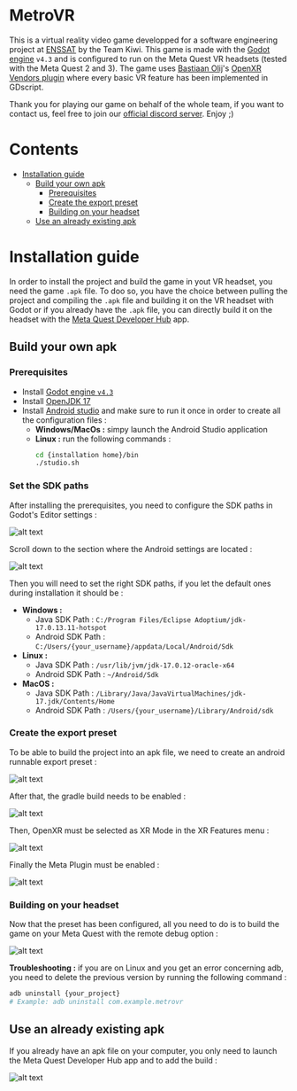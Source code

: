 # MetroVR

This is a virtual reality video game developped for a software engineering project at [ENSSAT](https://enssat.fr) by the Team Kiwi. This game is made with the [Godot engine](https://godotengine.org) ``v4.3`` and is configured to run on the Meta Quest VR headsets (tested with the Meta Quest 2 and 3). The game uses [Bastiaan Olij](https://github.com/BastiaanOlij)'s [OpenXR Vendors plugin](https://github.com/GodotVR/godot_openxr_vendors/releases) where every basic VR feature has been implemented in GDscript.  
  
Thank you for playing our game on behalf of the whole team, if you want to contact us, feel free to join our [official discord server](https://youtu.be/dQw4w9WgXcQ). Enjoy ;)  

# Contents
- [Installation guide](#installation-guide)
    - [Build your own apk](#build-your-own-apk)
        - [Prerequisites](#prerequisites)
        - [Create the export preset](#create-the-export-preset)
        - [Building on your headset](#building-on-your-headset)
    - [Use an already existing apk](#use-an-already-existing-apk)

# Installation guide

In order to install the project and build the game in yout VR headset, you need the game ``.apk`` file. To doo so, you have the choice between pulling the project and compiling the ``.apk`` file and building it on the VR headset with Godot or if you already have the ``.apk`` file, you can directly build it on the headset with the [Meta Quest Developer Hub](https://developers.meta.com/horizon/documentation/unity/ts-odh/) app.

## Build your own apk

### Prerequisites
- Install [Godot engine ``v4.3``](https://godotengine.org)
- Install [OpenJDK 17](https://www.oracle.com/java/technologies/javase/jdk17-archive-downloads.html)
- Install [Android studio](https://developer.android.com/studio?hl=fr) and make sure to run it once in order to create all the configuration files :  
    - **Windows/MacOs :** simpy launch the Android Studio application
    - **Linux :** run the following commands :
        ```bash
        cd {installation home}/bin
        ./studio.sh
        ```

### Set the SDK paths
After installing the prerequisites, you need to configure the SDK paths in Godot's Editor settings :  
  
![alt text](doc/image6.png)  
  
Scroll down to the section where the Android settings are located : 
   
![alt text](doc/image7.png)
  
Then you will need to set the right SDK paths, if you let the default ones during installation it should be :  
- **Windows :**
    - Java SDK Path : ``C:/Program Files/Eclipse Adoptium/jdk-17.0.13.11-hotspot``
    - Android SDK Path : ``C:/Users/{your_username}/appdata/Local/Android/Sdk ``
- **Linux :**
    - Java SDK Path : ``/usr/lib/jvm/jdk-17.0.12-oracle-x64``
    - Android SDK Path : ``~/Android/Sdk``
- **MacOS :**
    - Java SDK Path : ``/Library/Java/JavaVirtualMachines/jdk-17.jdk/Contents/Home``
    - Android SDK Path : ``/Users/{your_username}/Library/Android/sdk ``

### Create the export preset
To be able to build the project into an apk file, we need to create an android runnable export preset :
  
![alt text](doc/image.png)  
  
After that, the gradle build needs to be enabled :
  
![alt text](doc/image1.png)
  
Then, OpenXR must be selected as XR Mode in the XR Features menu : 
   
![alt text](doc/image2.png)
  
Finally the Meta Plugin must be enabled :
  
![alt text](doc/image3.png)  

### Building on your headset
Now that the preset has been configured, all you need to do is to build the game on your Meta Quest with the remote debug option :  
  
![alt text](doc/image4.png)  
  
**Troubleshooting :** if you are on Linux and you get an error concerning adb, you need to delete the previous version by running the following command :   
```bash
adb uninstall {your_project}
# Example: adb uninstall com.example.metrovr
```



## Use an already existing apk
If you already have an apk file on your computer, you only need to launch the Meta Quest Developer Hub app and to add the build : 
  
![alt text](doc/image5.png)

